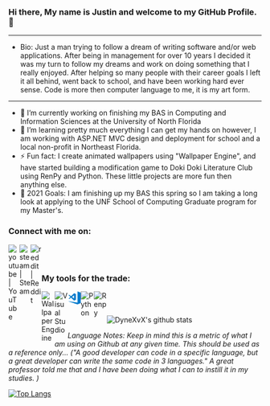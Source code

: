 ### Hi there, My name is Justin and welcome to my GitHub Profile. 👋


---------------------------------------------------------
- Bio:  Just a man trying to follow a dream of writing software and/or web applications. 
        After being in management for over 10 years I decided it was my turn to follow my dreams and work on doing something that I really enjoyed. After helping so many people with their career goals I left it all behind, went back to school, and have been working hard ever sense. Code is more then computer language to me, it is my art form.
---------------------------------------------------------

- 🔭 I’m currently working on finishing my BAS in Computing and Information Sciences at the University of North Florida
- 🌱 I’m learning pretty much everything I can get my hands on however, I am working with ASP.NET MVC design and deployment for school and a local non-profit in Northeast Florida.
- ⚡ Fun fact: I create animated wallpapers using "Wallpaper Engine", and have started building a modification game to Doki Doki Literature Club using RenPy and Python. These little projects are more fun then anything else. 
- 🥅 2021 Goals: I am finishing up my BAS this spring so I am taking a long look at applying to the UNF School of Computing Graduate program for my Master's.  

### Connect with me on:

[<img align="left" alt="youtube | YouTube" width="22px" src="https://cdn.jsdelivr.net/npm/simple-icons@v3/icons/youtube.svg" />][youtube]
[<img align="left" alt="steam | Steam" width="22px" src="https://cdn.jsdelivr.net/npm/simple-icons@v3/icons/steam.svg" />][steam]
[<img align="left" alt="reddit | Reddit" width="22px"
src="https://img.icons8.com/windows/64/000000/reddit.png"/>][Reddit]


<br />
<br />

### My tools for the trade:
[<img align="left" alt="Wallpaper Engine" width="26px" src="https://img.icons8.com/nolan/64/wallpaper-engine.png"/>][wallpaper]

[<img align="left" alt="Visual Studio" width="26px" src="https://img.icons8.com/color/48/000000/visual-studio.png"/>][Visual Studio]

[<img align="left" alt="Visual Studio Code" width="26px" src="https://raw.githubusercontent.com/github/explore/80688e429a7d4ef2fca1e82350fe8e3517d3494d/topics/visual-studio-code/visual-studio-code.png" />][Visual Studio Code]

[<img align="left" alt="Python" width="26px"  src="https://img.icons8.com/color/48/000000/python.png"/>][Python]

[<img align="left" alt="Renpy" width="26px"
src="https://www.renpy.org/static/index-logo.png">][Ren'Py]

<br />
<br />

![DyneXvX's github stats](https://github-readme-stats.vercel.app/api?username=DyneXvX&show_icons=true&theme=tokyonight)

*Language Notes: Keep in mind this is a metric of what I am using on Github at any given time. This should be used as a reference only... ("A good developer can code in a specific language, but a great developer can write the same code in 3 languages." A great professor told me that and I have been doing what I can to instill it in my studies. )*


[![Top Langs](https://github-readme-stats.vercel.app/api/top-langs/?username=DyneXvX&show_icons=true&theme=tokyonight)](https://github.com/DyneXvX/github-readme-stats)



[reddit]: https://www.reddit.com/user/DyneXvX
[youtube]: https://www.youtube.com/channel/UC66vCWqoBQUACB07zVaMcsA
[steam]: https://steamcommunity.com/profiles/76561198250654632/myworkshopfiles/?appid=431960 
[wallpaper]: https://store.steampowered.com/app/431960/Wallpaper_Engine/
[Visual Studio]: https://visualstudio.microsoft.com/
[Visual Studio Code]: https://code.visualstudio.com/
[Ren'Py]: https://www.renpy.org/
[Python]: https://www.python.org/